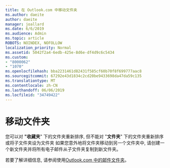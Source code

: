 ```yaml
---
title: 在 Outlook.com 中移动文件夹
ms.author: daeite
author: daeite
manager: joallard
ms.date: 6/6/2019
ms.audience: Admin
ms.topic: article
ROBOTS: NOINDEX, NOFOLLOW
localization_priority: Normal
ms.assetid: 5042f2a4-6edb-425e-8d6e-df4d9c6c5434
ms.custom:
- "8000062"
- "1070"
ms.openlocfilehash: bba2231461d82431f585cf60b70f8f699777aac8
ms.sourcegitcommit: 67292e43d1834c2cd20be9433698da47da59c135
ms.translationtype: MT
ms.contentlocale: zh-CN
ms.lasthandoff: 06/06/2019
ms.locfileid: "34749422"
---
```

# <a name="move-a-folder"></a>移动文件夹

您可以对 **"收藏夹**" 下的文件夹重新排序, 但不能对 "**文件夹**" 下的文件夹重新排序或将子文件夹设为文件夹 如果您意外地将文件夹移动到另一个文件夹中, 请创建一个新文件夹并将所有电子邮件从子文件夹复制到新文件夹。
  
若要了解详细信息, 请参阅使用[Outlook.com 中的邮件文件夹](https://support.office.com/article/6bb0723a-f39f-4a8d-bb3f-fab5dcc2510a)。